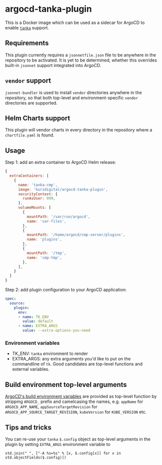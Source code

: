 # argocd-tanka-plugin

This is a Docker image which can be used as a sidecar for ArgoCD to enable [`tanka`](https://tanka.dev/) support.

## Requirements

This plugin currently requires a `jsonnetfile.json` file to be anywhere in the repository to be activated. It is yet to be determined, whether this overrides built-in `jsonnet` support integrated into ArgoCD.

## `vendor` support

`jsonnet-bundler` is used to install `vendor` directories anywhere in the repository, so that both top-level and environment-specific `vendor` directories are supported.

## Helm Charts support

This plugin will vendor charts in every directory in the repository where a `chartfile.yaml` is found.

## Usage

Step 1: add an extra container to ArgoCD Helm release:

``` js
{
  extraContainers: [
    {
      name: 'tanka-cmp',
      image: 'kurzdigital/argocd-tanka-plugin',
      securityContext: {
        runAsUser: 999,
      },
      volumeMounts: [
        {
          mountPath: '/var/run/argocd',
          name: 'var-files',
        },
        {
          mountPath: '/home/argocd/cmp-server/plugins',
          name: 'plugins',
        },
        {
          mountPath: '/tmp',
          name: 'cmp-tmp',
        },
      ],
    }
  ]
}
```

Step 2: add plugin configuration to your ArgoCD application:

``` yaml
spec:
  source:
    plugin:
      env:
      - name: TK_ENV
        value: default
      - name: EXTRA_ARGS
        value: --extra-options-you-need
```

### Environment variables

* TK_ENV: `tanka` environment to render
* EXTRA_ARGS: any extra arguments you'd like to put on the commandline of `tk`. Good candidates are top-level functions and external variables.

## Build environment top-level arguments

[ArgoCD's build environment variables](https://argo-cd.readthedocs.io/en/stable/user-guide/build-environment/) are provided as top-level function by stripping `ARGOCD_` prefix and camelcasing the names, e.g. `appName` for `ARGOCD_APP_NAME`, `appSourceTargetRevision` for `ARGOCD_APP_SOURCE_TARGET_REVISION`, `kubeVersion` for `KUBE_VERSION` etc.

## Tips and tricks

You can re-use your `tanka` `$.config` object as top-level arguments in the plugin by setting `EXTRA_ARGS` environment variable to

``` jsonnet
std.join(" ", ["-A %s=%s" % [x, $.config[x]] for x in std.objectFields($.config)])
```
